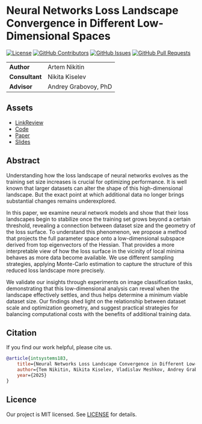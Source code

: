 # Neural Networks Loss Landscape Convergence in Different Low-Dimensional Spaces

[![License](https://badgen.net/github/license/intsystems/2025-Project-183?color=green)](https://github.com/intsystems/2025-Project-183/blob/main/LICENSE)
[![GitHub Contributors](https://img.shields.io/github/contributors/intsystems/2025-Project-183)](https://github.com/intsystems/2025-Project-183/graphs/contributors)
[![GitHub Issues](https://img.shields.io/github/issues-closed/intsystems/2025-Project-183.svg?color=0088ff)](https://github.com/intsystems/2025-Project-183/issues)
[![GitHub Pull Requests](https://img.shields.io/github/issues-pr-closed/intsystems/2025-Project-183.svg?color=7f29d6)](https://github.com/intsystems/2025-Project-183/pulls)

<table>
    <tr>
        <td align="left"> <b> Author </b> </td>
        <td> Artem Nikitin </td>
    </tr>
    <tr>
        <td align="left"> <b> Consultant </b> </td>
        <td> Nikita Kiselev </td>
    </tr>
    <tr>
        <td align="left"> <b> Advisor </b> </td>
        <td> Andrey Grabovoy, PhD </td>
    </tr>
</table>

## Assets

- [LinkReview](LINKREVIEW.md)
- [Code](code)
- [Paper](paper)
- [Slides](slides)

## Abstract

Understanding how the loss landscape of neural networks evolves as the training set size increases is crucial for
optimizing performance. It is well known that larger datasets can alter the shape of this high-dimensional landscape.
But the exact point at which additional data no longer brings substantial changes remains underexplored.

In this paper, we examine neural network models and show that their loss landscapes begin to stabilize once the
training set grows beyond a certain threshold, revealing a connection between dataset size and the geometry of the
loss surface. To understand this phenomenon, we propose a method that projects the full parameter space onto a
low-dimensional subspace derived from top eigenvectors of the Hessian. That provides a more interpretable view of how
the loss surface in the vicinity of local minima behaves as more data become available. We use different sampling
strategies, applying Monte-Carlo estimation to capture the structure of this reduced loss landscape more precisely.

We validate our insights through experiments on image classification tasks, demonstrating that this low-dimensional
analysis can reveal when the landscape effectively settles, and thus helps determine a minimum viable dataset size.
Our findings shed light on the relationship between dataset scale and optimization geometry, and suggest
practical strategies for balancing computational costs with the benefits of additional training data.

## Citation

If you find our work helpful, please cite us.

```BibTeX
@article{intsystems183,
    title={Neural Networks Loss Landscape Convergence in Different Low-Dimensional Spaces},
    author={Tem Nikitin, Nikita Kiselev, Vladislav Meshkov, Andrey Grabovoy},
    year={2025}
}
```

## Licence

Our project is MIT licensed. See [LICENSE](LICENSE) for details.
